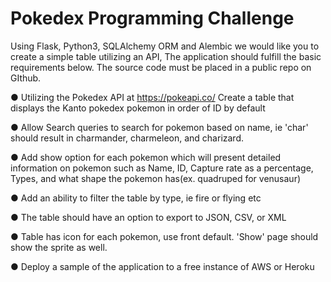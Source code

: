 # Pokedex Programming Challenge
Using Flask, Python3, SQLAlchemy ORM and Alembic we would like you to create a simple table utilizing an API, The application should fulfill the basic requirements below. The source code must be placed in a public repo on GIthub.

● Utilizing the Pokedex API at ​https://pokeapi.co/​ Create a table that displays the Kanto pokedex pokemon in order of ID by default

● Allow Search queries to search for pokemon based on name, ie 'char' should result in charmander, charmeleon, and charizard.

● Add show option for each pokemon which will present detailed information on pokemon such as Name, ID, Capture rate as a percentage, Types, and what shape the pokemon has(ex. quadruped for venusaur)

● Add an ability to filter the table by type, ie fire or flying etc

● The table should have an option to export to JSON, CSV, or XML

● Table has icon for each pokemon, use front default. 'Show' page should show the
sprite as well.

● Deploy a sample of the application to a free instance of AWS or Heroku
